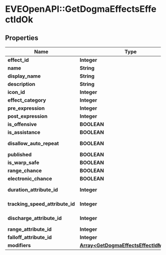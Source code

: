 # EVEOpenAPI::GetDogmaEffectsEffectIdOk

## Properties
Name | Type | Description | Notes
------------ | ------------- | ------------- | -------------
**effect_id** | **Integer** | effect_id integer | 
**name** | **String** | name string | [optional] 
**display_name** | **String** | display_name string | [optional] 
**description** | **String** | description string | [optional] 
**icon_id** | **Integer** | icon_id integer | [optional] 
**effect_category** | **Integer** | effect_category integer | [optional] 
**pre_expression** | **Integer** | pre_expression integer | [optional] 
**post_expression** | **Integer** | post_expression integer | [optional] 
**is_offensive** | **BOOLEAN** | is_offensive boolean | [optional] 
**is_assistance** | **BOOLEAN** | is_assistance boolean | [optional] 
**disallow_auto_repeat** | **BOOLEAN** | disallow_auto_repeat boolean | [optional] 
**published** | **BOOLEAN** | published boolean | [optional] 
**is_warp_safe** | **BOOLEAN** | is_warp_safe boolean | [optional] 
**range_chance** | **BOOLEAN** | range_chance boolean | [optional] 
**electronic_chance** | **BOOLEAN** | electronic_chance boolean | [optional] 
**duration_attribute_id** | **Integer** | duration_attribute_id integer | [optional] 
**tracking_speed_attribute_id** | **Integer** | tracking_speed_attribute_id integer | [optional] 
**discharge_attribute_id** | **Integer** | discharge_attribute_id integer | [optional] 
**range_attribute_id** | **Integer** | range_attribute_id integer | [optional] 
**falloff_attribute_id** | **Integer** | falloff_attribute_id integer | [optional] 
**modifiers** | [**Array&lt;GetDogmaEffectsEffectIdModifier&gt;**](GetDogmaEffectsEffectIdModifier.md) | modifiers array | [optional] 


